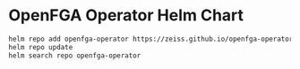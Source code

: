 # OpenFGA Operator Helm Chart

```bash
helm repo add openfga-operator https://zeiss.github.io/openfga-operator/helm/charts
helm repo update
helm search repo openfga-operator
```
